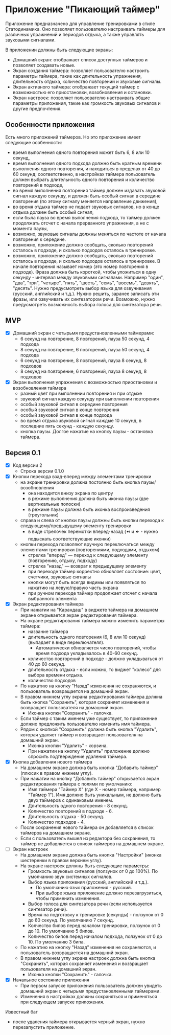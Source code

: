 # Приложение "Пикающий таймер"

Приложение предназначено для управление тренировками в стиле Статодинамика. Оно позволяет пользователю настраивать таймеры для различных упражнений и периодов отдыха, а также управлять звуковыми сигналами.

В приложении должны быть следующие экраны:

- Домашний экран: отображает список доступных таймеров и позволяет создавать новые.
- Экран создания таймера: позволяет пользователю настроить параметры таймера, такие как длительность упражнения, длительность отдыха, количество повторений и звуковые сигналы.
- Экран активного таймера: отображает текущий таймер с возможностью его приостановки, возобновления и остановки.
- Экран настроек: позволяет пользователю настраивать общие параметры приложения, такие как громкость звуковых сигналов и другие предпочтения.

## Особенности приложения

Есть много приложений таймеров. Но это приложение имеет следующие особенности:
- время выполнения одного повторения может быть 6, 8 или 10 секунд,
- время выполнения одного подхода должно быть кратным времени выполнения одного повторения, и находиться в пределах от 40 до 60 секунд; соответственно, в настройках таймера пользователь должен выбрать длительность одного повторения и количество повторений в подходе,
- во время выполнения повторения таймер должен издавать звуковой сигнал каждую секунду, и должен быть особый сигнал в середине повторения (по этому сигналу меняется направление движения),
- во время отдыха таймер не подает звуковых сигналов, но в конце отдыха должен быть особый сигнал,
- если была пауза во время выполнения подхода, то таймер должен продолжать отсчет с начала прерванного упражнения, а не с момента паузы,
- возможно, звуковые сигналы должны меняться по частоте от начала повторения к середине. 
- возможно, приложение должно сообщать, сколько повторений осталось в подходе, и сколько подходов осталось в тренировке.
- возможно, приложение должно сообщать, сколько повторений осталось в подходе, и сколько подходов осталось в тренировке. В начале повторения называет номер (это номер повторения в подходе). Фраза должна быть короткой, чтобы уложиться в одну секунду - интервал между звуковыми сигналами. Например "один", "два", "три", "четыре", "пять", "шесть", "семь", "восемь", "девять", "десять". Нужно предусмотреть выбор языка для озвучивания (русский, английский и т.д.). Нужно решить, заранее записать эти фразы, или озвучивать их синтезатором речи. Возможно, нужно предусмотреть возможность выбора голоса для синтезатора речи.

## MVP

- [x] Домашний экран с четырьмя предустановленными таймерами:
  - 6 секунд на повторение, 8 повторений, пауза 50 секунд, 4 подхода
  - 8 секунд на повторение, 6 повторений, пауза 50 секунд, 4 подхода
  - 6 секунд на повторение, 8 повторений, пауза 8 секунд, 8 подходов
  - 8 секунд на повторение, 6 повторений, пауза 8 секунд, 8 подходов
- [x] Экран выполнения упражнения с возможностью приостановки и возобновления таймера
  - разный цвет при выполнении повторения и при отдыхе
  - звуковой сигнал каждую секунду при выполнении повторения
  - особый звуковой сигнал в середине повторения
  - особый звуковой сигнал в конце повторения
  - особый звуковой сигнал в конце подхода
  - во время отдыха звуковой сигнал каждые 10 секунд, в последние пять секунд - каждую секунду.
  - кнопка паузы. Долгое нажатие на кнопку паузы - остановка таймера.

## Версия 0.1

- [x] Код версии 2
  - Строка версии 0.1.0
- [x] Кнопки перехода взад-вперед между элементами тренировки
  - на экране тренировки должна постоянно быть кнопка паузы/возобновления
    - она находится внизу экрана по центру
    - в режиме выполнения должна быть иконка паузы (две вертикальные полоски)
    - в режиме паузы должна быть иконка воспроизведения (треугольник)
  - справа и слева от кнопки паузы должны быть кнопки перехода к следующему/предыдущему элементу тренировки
    - в виде стрелочек перемотки вперед-назад (⏪ и ⏩ - нужно подыскать соответствующие иконки)
  - кнопки перехода позволяют вручную переключаться между элементами тренировки (повторениями, подходами, отдыхом)
    - стрелка "вперед" — переход к следующему элементу (повторению, отдыху, подходу)
    - стрелка "назад" — возврат к предыдущему элементу
    - при переходе таймер корректно обновляет состояние: цвет, счетчики, звуковые сигналы
    - кнопки могут быть всегда видимы или появляться по нажатию на левую/правую часть экрана
    - при ручном переходе таймер продолжает отсчет с начала выбранного элемента
- [x] Экран редактирования таймера
  - При нажатии на "Карандаш" в виджете таймера на домашнем экране открывается экран редактирования таймера.
  - На экране редактирования таймера можно изменить параметры таймера:
    - название таймера
    - длительность одного повторения (6, 8 или 10 секунд) (выпадает в виде переключателя).
      - Автоматически обновляется число повторений, чтобы время подхода укладывалось в 40-60 секунд.
    - количество повторений в подходе - должно укладываться от 40 до 60 секунд.
    - длительность отдыха - если можно, то виджет "колесо" для выбора времени отдыха.
    - количество подходов
  - По нажатию на кнопку "Назад" изменения не сохраняются, и пользователь возвращается на домашний экран.
  - В правом нижнем углу экрана редактирования таймера должна быть кнопка "Сохранить", которая сохраняет изменения и возвращает пользователя на домашний экран.
    - Иконка кнопки "Сохранить" - галочка.
  - Если таймер с таким именем уже существует, то приложение должно предложить пользователю изменить имя таймера.
  - Рядом с кнопкой "Сохранить" должна быть кнопка "Удалить", которая удаляет таймер и возвращает пользователя на домашний экран.
    - Иконка кнопки "Удалить" - корзина.
    - При нажатии на кнопку "Удалить" приложение должно спросить подтверждение удаления таймера.
- [x] Кнопка добавления нового таймера
  - На домашнем экране должна быть кнопка "Добавить таймер" (плюсик в правом нижнем углу).
  - При нажатии на кнопку "Добавить таймер" открывается экран редактирования таймера с полями по умолчанию:
    - Имя таймера "Таймер X" (где X - номер таймера, например "Таймер 1"). Имя должно быть уникальным, не должно быть двух таймеров с одинаковым именем.
    - Длительность одного повторения - 8 секунд.
    - Количество повторений в подходе - 6.
    - Длительность отдыха - 50 секунд.
    - Количество подходов - 4.
  - После сохранения нового таймера он добавляется в список таймеров на домашнем экране.
  - Если с пользователь вышел из редактора без сохранения, то таймер не добавляется в список таймеров на домашнем экране.
- [ ] Экран настроек
  - На домашнем экране должна быть кнопка "Настройки" (иконка шестеренки в правом верхнем углу).
  - На экране настроек должны быть следующие параметры:
    - Громкость звуковых сигналов (ползунок от 0 до 100%). По умолчанию звук системных сигналов.
    - Выбор языка приложения (русский, английский и т.д.). 
      - По умолчанию язык приложения - русский.
      - При выборе языка приложение должно перезагрузиться, чтобы применить изменения.
    - Выбор голоса для синтезатора речи (если используется синтезатор речи).
    - Время на подготовку к тренировке (секунды) - ползунок от 0 до 60 секунд. По умолчанию 7 секунд.
    - Колчество бипов перед началом тренировки, ползунок от 0 до 10. По умолчанию 5 бипов.
    - Количество бипов перед началом подхода, ползунок от 0 до 10. По умолчанию 3 бипа.
  - По нажатию на кнопку "Назад" изменения не сохраняются, и пользователь возвращается на домашний экран.
  - В правом нижнем углу экрана настроек должна быть кнопка "Сохранить", которая сохраняет изменения и возвращает пользователя на домашний экран.
    - Иконка кнопки "Сохранить" - галочка.
- [x] Начальное состояние приложения
  - При первом запуске приложения пользователь должен увидеть домашний экран с четырьмя предустановленными таймерами.
  - Изменения в настройках должны сохраняться и применяться при следующем запуске приложения.

Известный баг
- после удаления таймера открывается черный экран, нужно перезапустить приложение.